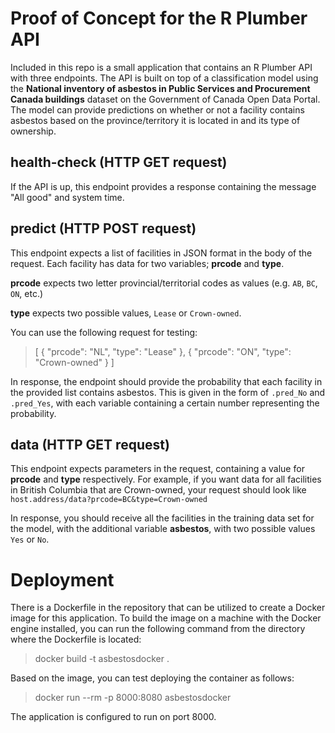 # Proof of Concept for the R Plumber API

Included in this repo is a small application that contains an R Plumber API with three endpoints. The API is built on top of a classification model using the **National inventory of asbestos in Public Services and Procurement Canada buildings** dataset on the Government of Canada Open Data Portal. The model can provide predictions on whether or not a facility contains asbestos based on the province/territory it is located in and its type of ownership.


## health-check (HTTP GET request)
If the API is up, this endpoint provides a response containing the message "All good" and system time.

## predict (HTTP POST request)
This endpoint expects a list of facilities in JSON format in the body of the request. Each facility has data for two variables; **prcode** and **type**. 

**prcode** expects two letter provincial/territorial codes as values (e.g. `AB`, `BC`, `ON`, etc.)

**type** expects two possible values, `Lease` or `Crown-owned`. 

You can use the following request for testing:

> [ { "prcode": "NL", "type": "Lease" }, { "prcode": "ON", "type": "Crown-owned" } ]

In response, the endpoint should provide the probability that each facility in the provided list contains asbestos. This is given in the form of `.pred_No` and `.pred_Yes`, with each variable containing a certain number representing the probability. 

## data (HTTP GET request)

This endpoint expects parameters in the request, containing a value for **prcode** and **type** respectively. For example, if you want data for all facilities in British Columbia that are Crown-owned, your request should look like `host.address/data?prcode=BC&type=Crown-owned`

In response, you should receive all the facilities in the training data set for the model, with the additional variable **asbestos**, with two possible values `Yes` or `No`.

# Deployment

There is a Dockerfile in the repository that can be utilized to create a Docker image for this application. To build the image on a machine with the Docker engine installed, you can run the following command from the directory where the Dockerfile is located:

> docker build -t asbestosdocker .

Based on the image, you can test deploying the container as follows:
    
> docker run --rm -p 8000:8080 asbestosdocker

The application is configured to run on port 8000. 

